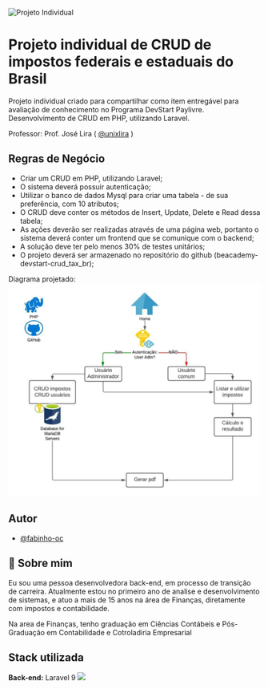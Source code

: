 
![Projeto Individual](https://www.handtalk.me/br/wp-content/uploads/sites/8/2018/11/capa-blog-2.png)


# Projeto individual de CRUD de impostos federais e estaduais do Brasil

Projeto individual criado para compartilhar como item entregável para avaliação de conhecimento no Programa DevStart Paylivre.
Desenvolvimento de CRUD em PHP, utilizando Laravel.

Professor:
Prof. José Lira (
[@unixlira](https://github.com/unixlira) )


## Regras de Negócio
- Criar um CRUD em PHP, utilizando Laravel;
- O sistema deverá possuir autenticação;
- Utilizar o banco de dados Mysql para criar uma tabela - de sua preferência, com 10 atributos;
- O CRUD deve conter os métodos de Insert, Update, Delete e Read dessa tabela;
- As ações deverão ser realizadas através de uma página web, portanto o sistema deverá conter um frontend que se comunique com o backend;
- A solução deve ter pelo menos 30% de testes unitários;
- O projeto deverá ser armazenado no repositório do github (beacademy-devstart-crud_tax_br);

Diagrama projetado:
![Diagrama Crud TAX](https://github.com/fabinho-oc/beacademy-devstart-crud_tax_br/blob/main/img/Diagrama%20projeto.png?raw=true)




## Autor

- [@fabinho-oc](https://github.com/fabinho-oc/beacademy-devstart-gitegithub)


## 🚀 Sobre mim
Eu sou uma pessoa desenvolvedora back-end, em processo de transição de carreira.
Atualmente estou no primeiro ano de analise e desenvolvimento de sistemas, e atuo a mais de 15 anos na área de Finanças, diretamente com impostos e contabilidade.

Na area de Finanças, tenho graduação em Ciências Contábeis e Pós-Graduação em Contabilidade e Cotroladiria Empresarial

## Stack utilizada
**Back-end:** Laravel 9 ![](https://laravel.com/img/logotype.min.svg)



